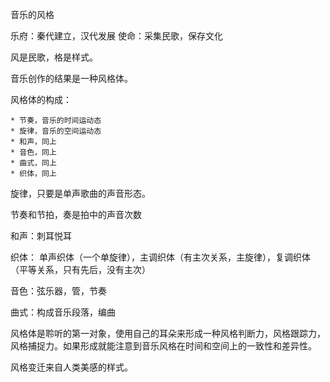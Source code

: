 音乐的风格

乐府：秦代建立，汉代发展
使命：采集民歌，保存文化

风是民歌，格是样式。

音乐创作的结果是一种风格体。

风格体的构成：

	* 节奏，音乐的时间运动态
	* 旋律，音乐的空间运动态
	* 和声，同上
	* 音色，同上
	* 曲式，同上
	* 织体，同上
	
	
旋律，只要是单声歌曲的声音形态。

节奏和节拍，奏是拍中的声音次数

和声：刺耳悦耳

织体：
单声织体（一个单旋律），主调织体（有主次关系，主旋律），复调织体（平等关系，只有先后，没有主次）

音色：弦乐器，管，节奏

曲式：构成音乐段落，编曲

风格体是聆听的第一对象，使用自己的耳朵来形成一种风格判断力，风格跟踪力，风格捕捉力。如果形成就能注意到音乐风格在时间和空间上的一致性和差异性。

风格变迁来自人类美感的样式。




